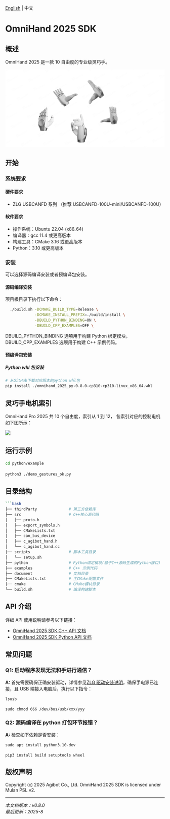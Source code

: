 [English](README.md) | 中文

# OmniHand 2025 SDK

## 概述

OmniHand 2025 是一款 10 自由度的专业级灵巧手。

![](document/pic/hand.jpg)

## 开始

### 系统要求

#### 硬件要求

- ZLG USBCANFD 系列 （推荐 USBCANFD-100U-mini/USBCANFD-100U）

#### 软件要求

- 操作系统：Ubuntu 22.04 (x86_64)
- 编译器：gcc 11.4 或更高版本
- 构建工具：CMake 3.16 或更高版本
- Python：3.10 或更高版本

### 安装

可以选择源码编译安装或者预编译包安装。

#### 源码编译安装

项目根目录下执行以下命令：

```bash
  ./build.sh -DCMAKE_BUILD_TYPE=Release \
             -DCMAKE_INSTALL_PREFIX=./build/install \
             -DBUILD_PYTHON_BINDING=ON \
             -DBUILD_CPP_EXAMPLES=OFF \
```

DBUILD_PYTHON_BINDING 选项用于构建 Python 绑定模块，DBUILD_CPP_EXAMPLES 选项用于构建 C++ 示例代码。

#### 预编译包安装

##### Python whl 包安装

```bash
# 从GitHub下载对应版本的python whl包
pip install ./omnihand_2025_py-0.8.0-cp310-cp310-linux_x86_64.whl
```

## 灵巧手电机索引

OmniHand Pro 2025 共 10 个自由度，索引从 1 到 12， 各索引对应的控制电机如下图所示：

![](document/pic/hand_joints.jpg)

## 运行示例

```bash
cd python/example

python3 ./demo_gestures_ok.py
```

## 目录结构

````bash
```bash
├── thirdParty              # 第三方依赖库
├── src                     # C++核心源代码
│   ├── proto.h
│   ├── export_symbols.h
│   ├── CMakeLists.txt
│   ├── can_bus_device
│   ├── c_agibot_hand.h
│   └── c_agibot_hand.cc
├── scripts                 # 脚本工具目录
│   └── setup.sh
├── python                  # Python绑定模块(基于C++源码生成的Python接口)
├── examples                # C++ 示例代码
├── document                # 文档目录
├── CMakeLists.txt          # 主CMake配置文件
├── cmake                   # CMake模块目录
└── build.sh                # 编译构建脚本
````

## API 介绍

详细 API 使用说明请参考以下链接：

- [OmniHand 2025 SDK C++ API 文档](document/API_CPP.md)
- [OmniHand 2025 SDK Python API 文档](document/API_PYTHON.md)

## 常见问题

### Q1: 启动程序发现无法和手进行通信？

**A:** 首先需要确保正确安装驱动，详情参见[ZLG 驱动安装说明](https://manual.zlg.cn/web/#/42/1710:~:text=%23sudo%20chmod%20666%20/dev/bus/usb/xxx/yyy)，确保手电源已连接，且 USB 端接入电脑后，执行以下指令：

```shell
lsusb

sudo chmod 666 /dev/bus/usb/xxx/yyy
```

### Q2: 源码编译在 python 打包环节报错？

**A:** 检查如下依赖是否安装：

```shell
sudo apt install python3.10-dev

pip3 install build setuptools wheel
```

## 版权声明

Copyright (c) 2025 Agibot Co., Ltd. OmniHand 2025 SDK is licensed under Mulan PSL v2.

---

_本文档版本：v0.8.0_  
_最后更新：2025-8_
